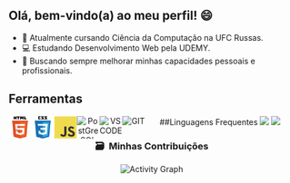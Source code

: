 ## Olá, bem-vindo(a) ao meu perfil! 😄

- :brain: Atualmente cursando Ciência da Computação na UFC Russas.
- :computer: Estudando Desenvolvimento Web pela UDEMY.
- :dart: Buscando sempre melhorar minhas capacidades pessoais e profissionais.


## Ferramentas 
<div align="center">
 <img src="https://raw.githubusercontent.com/devicons/devicon/master/icons/html5/html5-original-wordmark.svg" alt="HTML5" title="HTML5" style="max-width: 100%;" width="40" height="40" align = "left">
  
<img src="https://raw.githubusercontent.com/devicons/devicon/master/icons/css3/css3-original-wordmark.svg" alt="CSS3" title="CSS3" style="max-width: 100%;" width="40" height="40" align = "left">

<img src="https://raw.githubusercontent.com/devicons/devicon/master/icons/javascript/javascript-original.svg" alt="JavaScript" title="JavaScript" style="max-width: 100%;" width="40" height="40" align = "left">
 
<img src="https://cdn.jsdelivr.net/gh/devicons/devicon/icons/postgresql/postgresql-original.svg" alt="PostGreSQL" title="PostGreSQL" style="max-width: 100%;" width="40" height="40" align = "left">
 
<img src="https://cdn.jsdelivr.net/gh/devicons/devicon/icons/vscode/vscode-original.svg" alt="VSCODE" title="VSCODE" style="max-width: 100%;" width="40" height="40" align = "left">
 
<img src="https://cdn.jsdelivr.net/gh/devicons/devicon/icons/git/git-original.svg" alt="GIT" title="GIT" style="max-width: 100%;" width="40" height="40" align = "left">

</div>


<div align="center">
##Linguagens Frequentes
<img src="https://github-profile-summary-cards.vercel.app/api/cards/repos-per-language?username=Paulo-gsilva&theme=github_dark" />
<img src="https://github-profile-summary-cards.vercel.app/api/cards/most-commit-language?username=Paulo-gsilva&theme=github_dark" />

<h3> 🗃&nbsp; Minhas Contribuições </h3>

![Activity Graph](https://activity-graph.herokuapp.com/graph?username=Paulo-gsilva&theme=github)
 
 <!--- https://github-profile-summary-cards.vercel.app/demo.html [Site para ver os temas do Profile Summary]--->

 
</div>

